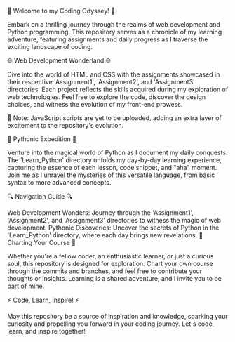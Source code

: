 🚀 Welcome to my Coding Odyssey! 🌈

Embark on a thrilling journey through the realms of web development and Python programming. This repository serves as a chronicle of my learning adventure, featuring assignments and daily progress as I traverse the exciting landscape of coding.

🌐 Web Development Wonderland 🌐

Dive into the world of HTML and CSS with the assignments showcased in their respective 'Assignment1', 'Assignment2', and 'Assignment3' directories. Each project reflects the skills acquired during my exploration of web technologies. Feel free to explore the code, discover the design choices, and witness the evolution of my front-end prowess.

🚧 Note: JavaScript scripts are yet to be uploaded, adding an extra layer of excitement to the repository's evolution.

🐍 Pythonic Expedition 🐍

Venture into the magical world of Python as I document my daily conquests. The 'Learn_Python' directory unfolds my day-by-day learning experience, capturing the essence of each lesson, code snippet, and "aha" moment. Join me as I unravel the mysteries of this versatile language, from basic syntax to more advanced concepts.

🔍 Navigation Guide 🔍

Web Development Wonders: Journey through the 'Assignment1', 'Assignment2', and 'Assignment3' directories to witness the magic of web development.
Pythonic Discoveries: Uncover the secrets of Python in the 'Learn_Python' directory, where each day brings new revelations.
🧭 Charting Your Course 🧭

Whether you're a fellow coder, an enthusiastic learner, or just a curious soul, this repository is designed for exploration. Chart your own course through the commits and branches, and feel free to contribute your thoughts or insights. Learning is a shared adventure, and I invite you to be part of mine.

⚡ Code, Learn, Inspire! ⚡

May this repository be a source of inspiration and knowledge, sparking your curiosity and propelling you forward in your coding journey. Let's code, learn, and inspire together!
